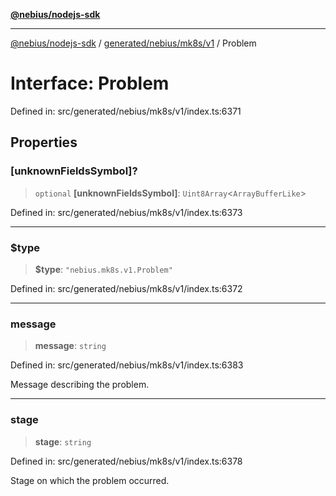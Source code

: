[**@nebius/nodejs-sdk**](../../../../../README.md)

---

[@nebius/nodejs-sdk](../../../../../README.md) / [generated/nebius/mk8s/v1](../README.md) / Problem

# Interface: Problem

Defined in: src/generated/nebius/mk8s/v1/index.ts:6371

## Properties

### \[unknownFieldsSymbol\]?

> `optional` **\[unknownFieldsSymbol\]**: `Uint8Array`\<`ArrayBufferLike`\>

Defined in: src/generated/nebius/mk8s/v1/index.ts:6373

---

### $type

> **$type**: `"nebius.mk8s.v1.Problem"`

Defined in: src/generated/nebius/mk8s/v1/index.ts:6372

---

### message

> **message**: `string`

Defined in: src/generated/nebius/mk8s/v1/index.ts:6383

Message describing the problem.

---

### stage

> **stage**: `string`

Defined in: src/generated/nebius/mk8s/v1/index.ts:6378

Stage on which the problem occurred.
